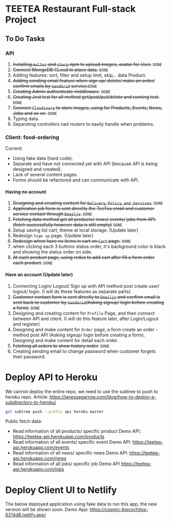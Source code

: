 # TEETEA Restaurant Full-stack Project

## To Do Tasks
### API
1. ~~Installing `multer` and `sharp` npm to upload images, avatar for User.~~ `DONE` 
2. ~~Connect MongoDB CLoud  to place data.~~ `DONE`
3. Adding features: sort, filter and setup limit, skip,.. data Product. 
4. ~~Adding sending email feature when sign up/ delete/ make an order/ confirm emails by `SendGrid` service.~~`DONE`
5. ~~Creating Admin authenticate middleware.~~ `DONE`
6. ~~Creating Jest test for all method get/post/put/delete and running test.~~ `DONE`
7. ~~Connect `Cloudinary` to store images, using for Products, Events, News, Jobs and so on.~~ `DONE`
8. Typing data.
9. Separating controllers nad routers to easily handle when problems.


### Client: food-ordering
Current:
- Using fake data (hard code).
- Separate and have not connected yet with API (because API is being designed and created).
- Lack of several content pages.
- Forms should be refactored and can communicate with API.

#### Having no account
1. ~~Designing and creating content for `Delivery Policy and Services`.~~ `DONE`
2. ~~Application job form is sent directly the TeeTea email and customer service contact through `Emailjs`.~~ `DONE`
3. ~~Fetching data method get all products/ news/ events/ jobs from API. (fetch successfully however data is still empty)~~ `DONE`
4. Setup saving list cart, theme at local storage. (Update later)
5. Redesign `Sign up` page. (Update later)
6. ~~Redesign when have no items in cart on `Cart` page.~~ `DONE`
7. when clicking each 3 buttons status order, it's background color is black and showing the status order on side.
8. ~~At each product page, using redux to add cart after fill a form order each product.~~ `DONE`

#### Have an account (Update later)
1. Connecting Login/ Logout/ Sign up with API method post create user/ logout/ login. (I will do these features as separate parts)
2. ~~Customer contact form is sent directly to `Emailjs` and confirm email is sent back to customer by `SendGrid`(Asking signup/ login before creating a form).~~ `DONE`
3. Designing and creating content for `Profile` Page, and then connect between API and client. (I will do this feature later, after Login/Logout and register)
4. Designing and make content for `Order` page, a form create an order - method post API (Asking signup/ login before creating a form). Designing and make content for detail each order.
5. ~~Fetching all orders to show history order.~~ `DONE`
6. Creating sending email to change password when customer forgets their password.

# Deploy API to Heroku

We cannot deploy the entire repo, we need to use the subtree to push to heroku repo. Article: https://janessagarrow.com/blog/how-to-deploy-a-subdirectory-to-heroku/
``` bash
git subtree push --prefix api heroku master
```

Public fetch data:
- Read information of all products/ specific product
Demo API: https://teetea-api.herokuapp.com/products
- Read information of all events/ specific event
Demo API: https://teetea-api.herokuapp.com/events
- Read information of all news/ specific news
Demo API: https://teetea-api.herokuapp.com/news
- Read information of all jobs/ specific job
Demo API https://teetea-api.herokuapp.com/jobs

# Deploy Client UI to Netlify 

The below deployed application using fake data to run this app, the new version will be shown soon.
Demo App: https://cosmic-biscochitos-6214d8.netlify.app/

